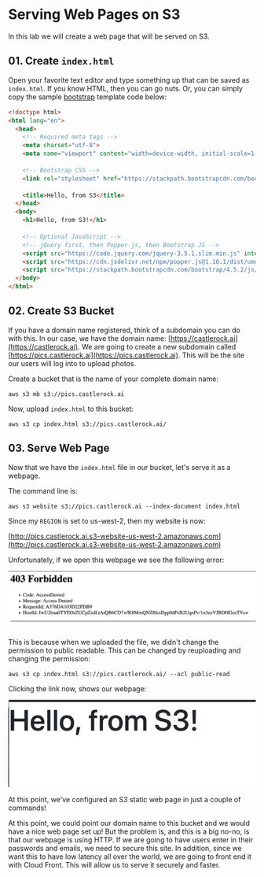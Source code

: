 # Serving Web Pages on S3

In this lab we will create a web page that will be served on S3. 

## 01. Create `index.html`

Open your favorite text editor and type something up that can be saved as `index.html`.  If you know HTML, then you can go nuts.  Or, you can simply copy the sample [bootstrap](https://getbootstrap.com) template code below: 

```html
<!doctype html>
<html lang="en">
  <head>
    <!-- Required meta tags -->
    <meta charset="utf-8">
    <meta name="viewport" content="width=device-width, initial-scale=1, shrink-to-fit=no">

    <!-- Bootstrap CSS -->
    <link rel="stylesheet" href="https://stackpath.bootstrapcdn.com/bootstrap/4.5.2/css/bootstrap.min.css" integrity="sha384-JcKb8q3iqJ61gNV9KGb8thSsNjpSL0n8PARn9HuZOnIxN0hoP+VmmDGMN5t9UJ0Z" crossorigin="anonymous">

    <title>Hello, from S3</title>
  </head>
  <body>
    <h1>Hello, from S3!</h1>

    <!-- Optional JavaScript -->
    <!-- jQuery first, then Popper.js, then Bootstrap JS -->
    <script src="https://code.jquery.com/jquery-3.5.1.slim.min.js" integrity="sha384-DfXdz2htPH0lsSSs5nCTpuj/zy4C+OGpamoFVy38MVBnE+IbbVYUew+OrCXaRkfj" crossorigin="anonymous"></script>
    <script src="https://cdn.jsdelivr.net/npm/popper.js@1.16.1/dist/umd/popper.min.js" integrity="sha384-9/reFTGAW83EW2RDu2S0VKaIzap3H66lZH81PoYlFhbGU+6BZp6G7niu735Sk7lN" crossorigin="anonymous"></script>
    <script src="https://stackpath.bootstrapcdn.com/bootstrap/4.5.2/js/bootstrap.min.js" integrity="sha384-B4gt1jrGC7Jh4AgTPSdUtOBvfO8shuf57BaghqFfPlYxofvL8/KUEfYiJOMMV+rV" crossorigin="anonymous"></script>
  </body>
</html>
```

## 02. Create S3 Bucket

If you have a domain name registered, think of a subdomain you can do with this.  In our case, we have the domain name: [https://castlerock.ai](https://castlerock.ai).  We are going to create a new subdomain called [https://pics.castlerock.ai](https://pics.castlerock.ai).  This will be the site our users will log into to upload photos. 

Create a bucket that is the name of your complete domain name: 

```
aws s3 mb s3://pics.castlerock.ai
```

Now, upload `index.html` to this bucket: 

```
aws s3 cp index.html s3://pics.castlerock.ai/
```

## 03. Serve Web Page

Now that we have the `index.html` file in our bucket, let's serve it as a webpage. 

The command line is: 

```
aws s3 website s3://pics.castlerock.ai --index-document index.html
```
Since my `REGION` is set to us-west-2, then my website is now: 

[http://pics.castlerock.ai.s3-website-us-west-2.amazonaws.com](http://pics.castlerock.ai.s3-website-us-west-2.amazonaws.com)

Unfortunately, if we open this webpage we see the following error: 

![s3 error](../images/s301.png)

This is because when we uploaded the file, we didn't change the permission to public readable. This can be changed by reuploading and changing the permission: 

```
aws s3 cp index.html s3://pics.castlerock.ai/ --acl public-read
```

Clicking the link now, shows our webpage: 

![s3 bucket](../images/s302.png)

At this point, we've configured an S3 static web page in just a couple of commands!

At this point, we could point our domain name to this bucket and we would have a nice web page set up!  But the problem is, and this is a big no-no, is that our webpage is using HTTP.  If we are going to have users enter in their passwords and emails, we need to secure this site. 
In addition, since we want this to have low latency all over the world, we are going to front end it with Cloud Front. This will allow us to serve it securely and faster.

